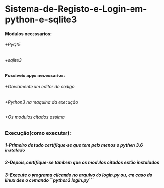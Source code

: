 # Sistema-de-Registo-e-Login-em-python-e-sqlite3

#### Modulos necessarios:
###### +PyQt5
###### +sqlite3

#### Possiveis apps necessarios:
###### +Obviamente um editor de codigo
###### +Python3 na maquina da execução
###### +Os modulos citados assima


### Execução(como executar):
##### 1-Primeiro de tudo certifique-se que  tem pelo menos o **python 3.6** instalado
##### 2-Depois,certifique-se tambem que os modulos citados estão instalados
##### 3-Execute o programa clicando no arquivo do **login.py** ou, em caso do linux dee o comando ´´´python3 login.py```

